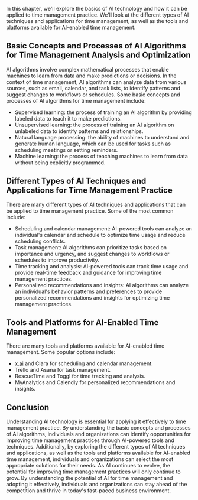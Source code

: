 
In this chapter, we'll explore the basics of AI technology and how it can be applied to time management practice. We'll look at the different types of AI techniques and applications for time management, as well as the tools and platforms available for AI-enabled time management.

Basic Concepts and Processes of AI Algorithms for Time Management Analysis and Optimization
-------------------------------------------------------------------------------------------

AI algorithms involve complex mathematical processes that enable machines to learn from data and make predictions or decisions. In the context of time management, AI algorithms can analyze data from various sources, such as email, calendar, and task lists, to identify patterns and suggest changes to workflows or schedules. Some basic concepts and processes of AI algorithms for time management include:

* Supervised learning: the process of training an AI algorithm by providing labeled data to teach it to make predictions.
* Unsupervised learning: the process of training an AI algorithm on unlabeled data to identify patterns and relationships.
* Natural language processing: the ability of machines to understand and generate human language, which can be used for tasks such as scheduling meetings or setting reminders.
* Machine learning: the process of teaching machines to learn from data without being explicitly programmed.

Different Types of AI Techniques and Applications for Time Management Practice
------------------------------------------------------------------------------

There are many different types of AI techniques and applications that can be applied to time management practice. Some of the most common include:

* Scheduling and calendar management: AI-powered tools can analyze an individual's calendar and schedule to optimize time usage and reduce scheduling conflicts.
* Task management: AI algorithms can prioritize tasks based on importance and urgency, and suggest changes to workflows or schedules to improve productivity.
* Time tracking and analysis: AI-powered tools can track time usage and provide real-time feedback and guidance for improving time management practices.
* Personalized recommendations and insights: AI algorithms can analyze an individual's behavior patterns and preferences to provide personalized recommendations and insights for optimizing time management practices.

Tools and Platforms for AI-Enabled Time Management
--------------------------------------------------

There are many tools and platforms available for AI-enabled time management. Some popular options include:

* [x.ai](http://x.ai) and Clara for scheduling and calendar management.
* Trello and Asana for task management.
* RescueTime and Toggl for time tracking and analysis.
* MyAnalytics and Calendly for personalized recommendations and insights.

Conclusion
----------

Understanding AI technology is essential for applying it effectively to time management practice. By understanding the basic concepts and processes of AI algorithms, individuals and organizations can identify opportunities for improving time management practices through AI-powered tools and techniques. Additionally, by exploring the different types of AI techniques and applications, as well as the tools and platforms available for AI-enabled time management, individuals and organizations can select the most appropriate solutions for their needs. As AI continues to evolve, the potential for improving time management practices will only continue to grow. By understanding the potential of AI for time management and adopting it effectively, individuals and organizations can stay ahead of the competition and thrive in today's fast-paced business environment.
